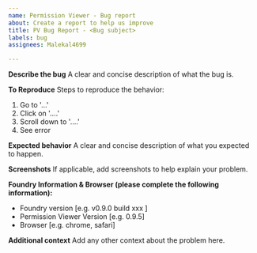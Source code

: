 ```yaml
---
name: Permission Viewer - Bug report
about: Create a report to help us improve
title: PV Bug Report - <Bug subject>
labels: bug
assignees: Malekal4699

---
```


**Describe the bug**
A clear and concise description of what the bug is.

**To Reproduce**
Steps to reproduce the behavior:
1. Go to '...'
2. Click on '....'
3. Scroll down to '....'
4. See error

**Expected behavior**
A clear and concise description of what you expected to happen.

**Screenshots**
If applicable, add screenshots to help explain your problem.

**Foundry Information & Browser (please complete the following information):**
 - Foundry version [e.g. v0.9.0 build xxx ]
 - Permission Viewer Version [e.g. 0.9.5]
 - Browser [e.g. chrome, safari]

**Additional context**
Add any other context about the problem here.
